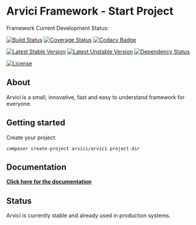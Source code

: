 # Arvici Framework - Start Project

Framework Current Development Status:

[![Build Status](https://travis-ci.org/arvici/framework.svg)](https://travis-ci.org/arvici/framework) 
[![Coverage Status](https://coveralls.io/repos/arvici/framework/badge.svg?branch=master&service=github)](https://coveralls.io/github/arvici/framework?branch=master) 
[![Codacy Badge](https://api.codacy.com/project/badge/grade/21d1532f2e334bacb086711de2eb1798)](https://www.codacy.com/app/tomvalk/arvici-framework)  

[![Latest Stable Version](https://poser.pugx.org/arvici/framework/v/stable)](https://packagist.org/packages/arvici/framework) 
[![Latest Unstable Version](https://poser.pugx.org/arvici/framework/v/unstable)](https://packagist.org/packages/arvici/framework) 
[![Dependency Status](https://www.versioneye.com/user/projects/5698e4f3af789b0027001ee2/badge.svg?style=flat)](https://www.versioneye.com/user/projects/5698e4f3af789b0027001ee2) 

[![License](https://poser.pugx.org/arvici/framework/license)](https://packagist.org/packages/arvici/framework)

## About
Arvici is a small, innovative, fast and easy to understand framework for everyone.

## Getting started
Create your project:
```commandline
composer create-project arvici/arvici project-dir
```

## Documentation
**[Click here for the documentation](https://github.com/arvici/framework#readme)**

## Status
Arvici is currently stable and already used in production systems.

